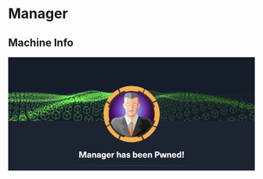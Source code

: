 # Manager

## Machine Info

![image-20231206085044382](./Manager.assets/image-20231206085044382.png)
